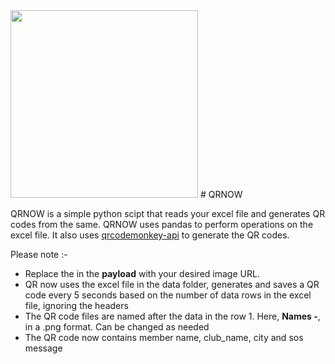 <img src="./pictures/qr-code2.png" width="300" />
# QRNOW

QRNOW is a simple python scipt that reads your excel file and generates QR codes from the same. QRNOW uses pandas to perform operations on the excel file. It also uses [qrcodemonkey-api](https://www.qrcode-monkey.com/qr-code-api-with-logo/) to generate the QR codes.

Please note :-
- Replace the **<insert-url>** in the **payload** with your desired image URL.
- QR now uses the excel file in the data folder, generates and saves a QR code every 5 seconds based on the number of data rows in the excel file, ignoring the headers
- The QR code files are named after the data in the row 1. Here, **Names -**, in a .png format. Can be changed as needed
- The QR code now contains member name, club_name, city and sos message
